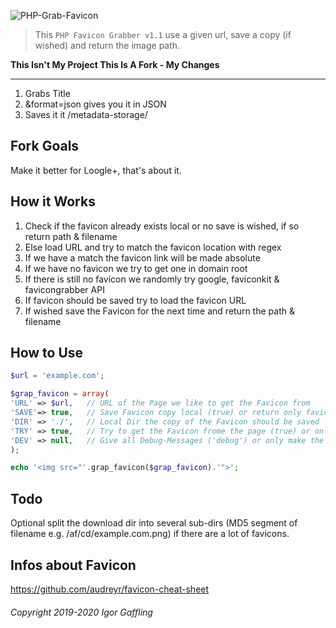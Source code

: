 ![PHP-Grab-Favicon](https://socialify.git.ci/gaffling/PHP-Grab-Favicon/image?description=1&font=KoHo&language=1&owner=1&stargazers=1&theme=Dark)

> This `PHP Favicon Grabber v1.1` use a given url, save a copy (if wished) and return the image path.

**This Isn't My Project This Is A Fork - My Changes**

------------

1. Grabs Title
2. &format=json gives you it in JSON 
3. Saves it it /metadata-storage/

Fork Goals
------------

Make it better for Loogle+, that's about it.

How it Works
------------

1. Check if the favicon already exists local or no save is wished, if so return path & filename
2. Else load URL and try to match the favicon location with regex
3. If we have a match the favicon link will be made absolute
4. If we have no favicon we try to get one in domain root
5. If there is still no favicon we randomly try google, faviconkit & favicongrabber API
6. If favicon should be saved try to load the favicon URL
7. If wished save the Favicon for the next time and return the path & filename

How to Use
----------

```PHP
$url = 'example.com';

$grap_favicon = array(
'URL' => $url,   // URL of the Page we like to get the Favicon from
'SAVE'=> true,   // Save Favicon copy local (true) or return only favicon url (false)
'DIR' => './',   // Local Dir the copy of the Favicon should be saved
'TRY' => true,   // Try to get the Favicon frome the page (true) or only use the APIs (false)
'DEV' => null,   // Give all Debug-Messages ('debug') or only make the work (null)
);

echo '<img src="'.grap_favicon($grap_favicon).'">';
```

Todo
----
Optional split the download dir into several sub-dirs (MD5 segment of filename e.g. /af/cd/example.com.png) if there are a lot of favicons.

Infos about Favicon
-------------------
https://github.com/audreyr/favicon-cheat-sheet

###### Copyright 2019-2020 Igor Gaffling
